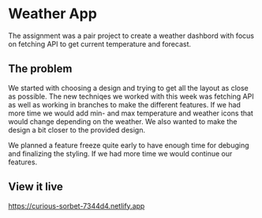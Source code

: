 # Weather App

The assignment was a pair project to create a weather dashbord with focus on fetching API to get current temperature and forecast.


## The problem

We started with choosing a design and trying to get all the layout as close as possible. 
The new techniqes we worked with this week was fetching API as well as working in branches to make the different features.
If we had more time we would add min- and max temperature and weather icons that would change depending on the weather.
We also wanted to make the design a bit closer to the provided design.

We planned a feature freeze quite early to have enough time for debuging and finalizing the styling. If we had more time we would continue our features.

## View it live

https://curious-sorbet-7344d4.netlify.app
